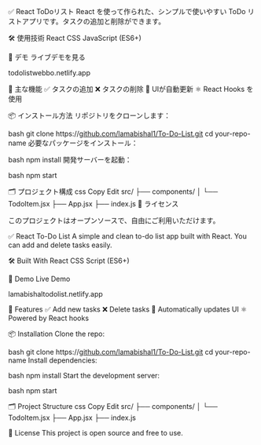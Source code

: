 ✅ React ToDoリスト
React を使って作られた、シンプルで使いやすい ToDo リストアプリです。タスクの追加と削除ができます。

🛠️ 使用技術
React
CSS
JavaScript (ES6+)

📸 デモ
ライブデモを見る

todolistwebbo.netlify.app

🚀 主な機能
✅ タスクの追加
❌ タスクの削除
🔄 UIが自動更新
⚛️ React Hooks を使用

📦 インストール方法
リポジトリをクローンします：

bash
git clone https://[github.com/lamabishal1/To-Do-List.git](https://github.com/lamabishal1/To-Do-List)
cd your-repo-name
必要なパッケージをインストール：

bash
npm install
開発サーバーを起動：

bash
npm start

🗂️ プロジェクト構成
css
Copy
Edit
src/
├── components/
│   └── TodoItem.jsx
├── App.jsx
├── index.js
📄 ライセンス

このプロジェクトはオープンソースで、自由にご利用いただけます。

✅ React To-Do List
A simple and clean to-do list app built with React. You can add and delete tasks easily.

🛠️ Built With
React
CSS
Script (ES6+)

📸 Demo
Live Demo

lamabishaltodolist.netlify.app

🚀 Features
✅ Add new tasks
❌ Delete tasks
💾 Automatically updates UI
⚛️ Powered by React hooks

📦 Installation
Clone the repo:

bash
git clone https://[github.com/lamabishal1/To-Do-List.git](https://github.com/lamabishal1/To-Do-List)
cd your-repo-name
Install dependencies:

bash
npm install
Start the development server:

bash
npm start

🗂️ Project Structure
css
Copy
Edit
src/
├── components/
│   └── TodoItem.jsx
├── App.jsx
├── index.js

📄 License
This project is open source and free to use.
